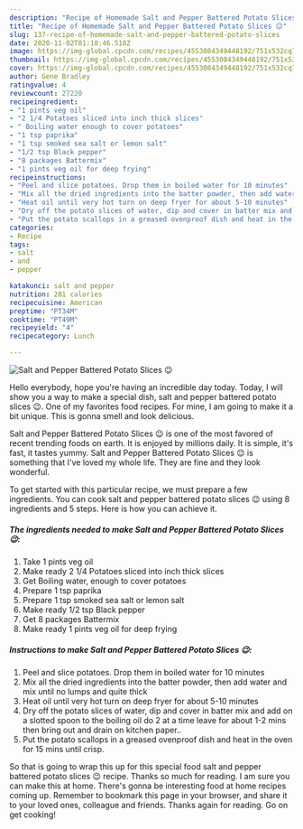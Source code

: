 ```yaml
---
description: "Recipe of Homemade Salt and Pepper Battered Potato Slices 😉"
title: "Recipe of Homemade Salt and Pepper Battered Potato Slices 😉"
slug: 137-recipe-of-homemade-salt-and-pepper-battered-potato-slices
date: 2020-11-02T01:10:46.510Z
image: https://img-global.cpcdn.com/recipes/4553084349448192/751x532cq70/salt-and-pepper-battered-potato-slices-😉-recipe-main-photo.jpg
thumbnail: https://img-global.cpcdn.com/recipes/4553084349448192/751x532cq70/salt-and-pepper-battered-potato-slices-😉-recipe-main-photo.jpg
cover: https://img-global.cpcdn.com/recipes/4553084349448192/751x532cq70/salt-and-pepper-battered-potato-slices-😉-recipe-main-photo.jpg
author: Gene Bradley
ratingvalue: 4
reviewcount: 27220
recipeingredient:
- "1 pints veg oil"
- "2 1/4 Potatoes sliced into inch thick slices"
- " Boiling water enough to cover potatoes"
- "1 tsp paprika"
- "1 tsp smoked sea salt or lemon salt"
- "1/2 tsp Black pepper"
- "8 packages Battermix"
- "1 pints veg oil for deep frying"
recipeinstructions:
- "Peel and slice potatoes. Drop them in boiled water for 10 minutes"
- "Mix all the dried ingredients into the batter powder, then add water and mix until no lumps and quite thick"
- "Heat oil until very hot turn on deep fryer for about 5-10 minutes"
- "Dry off the potato slices of water, dip and cover in batter mix and add on a slotted spoon to the boiling oil do 2 at a time leave for about 1-2 mins then bring out and drain on kitchen paper.."
- "Put the potato scallops in a greased ovenproof dish and heat in the oven for 15 mins until crisp."
categories:
- Recipe
tags:
- salt
- and
- pepper

katakunci: salt and pepper 
nutrition: 281 calories
recipecuisine: American
preptime: "PT34M"
cooktime: "PT49M"
recipeyield: "4"
recipecategory: Lunch

---
```



![Salt and Pepper Battered Potato Slices 😉](https://img-global.cpcdn.com/recipes/4553084349448192/751x532cq70/salt-and-pepper-battered-potato-slices-😉-recipe-main-photo.jpg)

Hello everybody, hope you're having an incredible day today. Today, I will show you a way to make a special dish, salt and pepper battered potato slices 😉. One of my favorites food recipes. For mine, I am going to make it a bit unique. This is gonna smell and look delicious.



Salt and Pepper Battered Potato Slices 😉 is one of the most favored of recent trending foods on earth. It is enjoyed by millions daily. It is simple, it's fast, it tastes yummy. Salt and Pepper Battered Potato Slices 😉 is something that I've loved my whole life. They are fine and they look wonderful.


To get started with this particular recipe, we must prepare a few ingredients. You can cook salt and pepper battered potato slices 😉 using 8 ingredients and 5 steps. Here is how you can achieve it.

<!--inarticleads1-->

##### The ingredients needed to make Salt and Pepper Battered Potato Slices 😉:

1. Take 1 pints veg oil
1. Make ready 2 1/4 Potatoes sliced into inch thick slices
1. Get  Boiling water, enough to cover potatoes
1. Prepare 1 tsp paprika
1. Prepare 1 tsp smoked sea salt or lemon salt
1. Make ready 1/2 tsp Black pepper
1. Get 8 packages Battermix
1. Make ready 1 pints veg oil for deep frying




<!--inarticleads2-->

##### Instructions to make Salt and Pepper Battered Potato Slices 😉:

1. Peel and slice potatoes. Drop them in boiled water for 10 minutes
1. Mix all the dried ingredients into the batter powder, then add water and mix until no lumps and quite thick
1. Heat oil until very hot turn on deep fryer for about 5-10 minutes
1. Dry off the potato slices of water, dip and cover in batter mix and add on a slotted spoon to the boiling oil do 2 at a time leave for about 1-2 mins then bring out and drain on kitchen paper..
1. Put the potato scallops in a greased ovenproof dish and heat in the oven for 15 mins until crisp.




So that is going to wrap this up for this special food salt and pepper battered potato slices 😉 recipe. Thanks so much for reading. I am sure you can make this at home. There's gonna be interesting food at home recipes coming up. Remember to bookmark this page in your browser, and share it to your loved ones, colleague and friends. Thanks again for reading. Go on get cooking!
